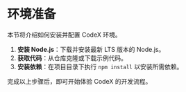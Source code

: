 # 环境准备

本节将介绍如何安装并配置 CodeX 环境。

1. **安装 Node.js**：下载并安装最新 LTS 版本的 Node.js。
2. **获取代码**：从仓库克隆或下载示例代码。
3. **安装依赖**：在项目目录下执行 `npm install` 以安装所需依赖。

完成以上步骤后，即可开始体验 CodeX 的开发流程。

